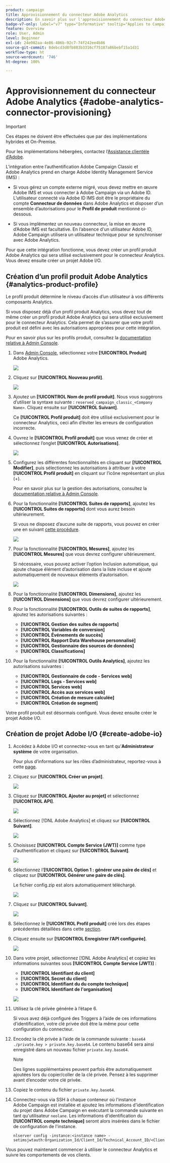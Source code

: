 ```yaml
---
product: campaign
title: Approvisionnement du connecteur Adobe Analytics
description: En savoir plus sur l'approvisionnement du connecteur Adobe Analytics.
badge-v7-only: label="v7" type="Informative" tooltip="Applies to Campaign Classic v7 only"
feature: Overview
role: User, Admin
level: Beginner
exl-id: 24e002aa-4e86-406b-92c7-74f242ee4b86
source-git-commit: 8debcd3d8fb883b3316cf75187a86bebf15a1d31
workflow-type: ht
source-wordcount: '746'
ht-degree: 100%

---
```


# Approvisionnement du connecteur Adobe Analytics {#adobe-analytics-connector-provisioning}



>[!IMPORTANT]
>
> Ces étapes ne doivent être effectuées que par des implémentations hybrides et On-Premise.
>
>Pour les implémentations hébergées, contactez l’[Assistance clientèle d’Adobe](https://helpx.adobe.com/fr/enterprise/admin-guide.html/enterprise/using/support-for-experience-cloud.ug.html).

L’intégration entre l’authentification Adobe Campaign Classic et Adobe Analytics prend en charge Adobe Identity Management Service (IMS) :

* Si vous gérez un compte externe migré, vous devez mettre en œuvre Adobe IMS et vous connecter à Adobe Campaign via un Adobe ID. L’utilisateur connecté via Adobe ID IMS doit être le propriétaire du compte **Connecteur de données** dans Adobe Analytics et disposer d’un ensemble d’autorisations pour le **Profil de produit** mentionné ci-dessous.

* Si vous implémentez un nouveau connecteur, la mise en œuvre d’Adobe IMS est facultative. En l’absence d&#39;un utilisateur Adobe ID, Adobe Campaign utilisera un utilisateur technique pour se synchroniser avec Adobe Analytics.

Pour que cette intégration fonctionne, vous devez créer un profil produit Adobe Analytics qui sera utilisé exclusivement pour le connecteur Analytics. Vous devez ensuite créer un projet Adobe I/O.

## Création d’un profil produit Adobe Analytics {#analytics-product-profile}

Le profil produit détermine le niveau d’accès d’un utilisateur à vos différents composants Analytics.

Si vous disposez déjà d’un profil produit Analytics, vous devez tout de même créer un profil produit Adobe Analytics qui sera utilisé exclusivement pour le connecteur Analytics. Cela permet de s’assurer que votre profil produit est défini avec les autorisations appropriées pour cette intégration.

Pour en savoir plus sur les profils produit, consultez la [documentation relative à Admin Console](https://helpx.adobe.com/fr/enterprise/admin-guide.html).

1. Dans [Admin Console](https://adminconsole.adobe.com/), sélectionnez votre **[!UICONTROL Produit]** Adobe Analytics.

   ![](assets/do-not-localize/triggers_1.png)

1. Cliquez sur **[!UICONTROL Nouveau profil]**.

   ![](assets/do-not-localize/triggers_2.png)

1. Ajoutez un **[!UICONTROL Nom de profil produit]**. Nous vous suggérons d’utiliser la syntaxe suivante : `reserved_campaign_classic_<Company Name>`. Cliquez ensuite sur **[!UICONTROL Suivant]**.

   Ce **[!UICONTROL Profil produit]** doit être utilisé exclusivement pour le connecteur Analytics, ceci afin d’éviter les erreurs de configuration incorrecte.

1. Ouvrez le **[!UICONTROL Profil produit]** que vous venez de créer et sélectionnez l’onglet **[!UICONTROL Autorisations]**.

   ![](assets/do-not-localize/triggers_3.png)

1. Configurez les différentes fonctionnalités en cliquant sur **[!UICONTROL Modifier]**, puis sélectionnez les autorisations à attribuer à votre **[!UICONTROL Profil produit]** en cliquant sur l’icône représentant un plus (+).

   Pour en savoir plus sur la gestion des autorisations, consultez la [documentation relative à Admin Console](https://helpx.adobe.com/fr/enterprise/using/manage-permissions-and-roles.html).

1. Pour la fonctionnalité **[!UICONTROL Suites de rapports]**, ajoutez les **[!UICONTROL Suites de rapports]** dont vous aurez besoin ultérieurement.

   Si vous ne disposez d’aucune suite de rapports, vous pouvez en créer une en suivant [cette procédure](../../platform/using/adobe-analytics-connector.md#report-suite-analytics).

   ![](assets/do-not-localize/triggers_4.png)

1. Pour la fonctionnalité **[!UICONTROL Mesures]**, ajoutez les **[!UICONTROL Mesures]** que vous devrez configurer ultérieurement.

   Si nécessaire, vous pouvez activer l’option Inclusion automatique, qui ajoute chaque élément d’autorisation dans la liste incluse et ajoute automatiquement de nouveaux éléments d’autorisation.

   ![](assets/do-not-localize/triggers_13.png)

1. Pour la fonctionnalité **[!UICONTROL Dimensions]**, ajoutez les **[!UICONTROL Dimensions]** que vous devrez configurer ultérieurement.

1. Pour la fonctionnalité **[!UICONTROL Outils de suites de rapports]**, ajoutez les autorisations suivantes :

   * **[!UICONTROL Gestion des suites de rapports]**
   * **[!UICONTROL Variables de conversion]**
   * **[!UICONTROL Événements de succès]**
   * **[!UICONTROL Rapport Data Warehouse personnalisé]**
   * **[!UICONTROL Gestionnaire des sources de données]**
   * **[!UICONTROL Classifications]**

1. Pour la fonctionnalité **[!UICONTROL Outils Analytics]**, ajoutez les autorisations suivantes :

   * **[!UICONTROL Gestionnaire de code - Services web]**
   * **[!UICONTROL Logs - Services web]**
   * **[!UICONTROL Services web]**
   * **[!UICONTROL Accès aux services web]**
   * **[!UICONTROL Création de mesure calculée]**
   * **[!UICONTROL Création de segment]**

Votre profil produit est désormais configuré. Vous devez ensuite créer le projet Adobe I/O.

## Création de projet Adobe I/O {#create-adobe-io}

1. Accédez à Adobe I/O et connectez-vous en tant qu’**Administrateur système** de votre organisation.

   Pour plus d’informations sur les rôles d’administrateur, reportez-vous à cette [page](https://helpx.adobe.com/fr/enterprise/using/admin-roles.html).

1. Cliquez sur **[!UICONTROL Créer un projet]**.

   ![](assets/do-not-localize/triggers_5.png)

1. Cliquez sur **[!UICONTROL Ajouter au projet]** et sélectionnez **[!UICONTROL API]**.

   ![](assets/do-not-localize/triggers_6.png)

1. Sélectionnez [!DNL Adobe Analytics] et cliquez sur **[!UICONTROL Suivant]**.

   ![](assets/do-not-localize/triggers_7.png)

1. Choisissez **[!UICONTROL Compte Service (JWT)]** comme type d’authentification et cliquez sur **[!UICONTROL Suivant]**.

   ![](assets/do-not-localize/triggers_8.png)

1. Sélectionnez l’**[!UICONTROL Option 1 : générer une paire de clés]** et cliquez sur **[!UICONTROL Générer une paire de clés]**.

   Le fichier config.zip est alors automatiquement téléchargé.

   ![](assets/do-not-localize/triggers_9.png)

1. Cliquez sur **[!UICONTROL Suivant]**.

   ![](assets/do-not-localize/triggers_10.png)

1. Sélectionnez le **[!UICONTROL Profil produit]** créé lors des étapes précédentes détaillées dans cette [section](#analytics-product-profile).

1. Cliquez ensuite sur **[!UICONTROL Enregistrer l’API configurée]**.

   ![](assets/do-not-localize/triggers_11.png)

1. Dans votre projet, sélectionnez [!DNL Adobe Analytics] et copiez les informations suivantes sous **[!UICONTROL Compte Service (JWT)]** :

   * **[!UICONTROL Identifiant du client]**
   * **[!UICONTROL Secret du client]**
   * **[!UICONTROL Identifiant du du compte technique]**
   * **[!UICONTROL Identifiant de l&#39;organisation]**

   ![](assets/do-not-localize/triggers_12.png)

1. Utilisez la clé privée générée à l’étape 6.

   Si vous avez déjà configuré des Triggers à l’aide de ces informations d’identification, votre clé privée doit être la même pour cette configuration du connecteur.

1. Encodez la clé privée à l’aide de la commande suivante : `base64 ./private.key > private.key.base64`. Le contenu base64 sera ainsi enregistré dans un nouveau fichier `private.key.base64`.

   >[!NOTE]
   >
   >Des lignes supplémentaires peuvent parfois être automatiquement ajoutées lors du copier/coller de la clé privée. Pensez à les supprimer avant d’encoder votre clé privée.

1. Copiez le contenu du fichier `private.key.base64`.

1. Connectez-vous via SSH à chaque conteneur où l&#39;instance Adobe Campaign est installée et ajoutez les informations d&#39;identification du projet dans Adobe Campaign en exécutant la commande suivante en tant qu&#39;utilisateur `neolane`. Les informations d&#39;identification du **[!UICONTROL compte technique]** seront alors insérées dans le fichier de configuration de l&#39;instance.

   ```
   nlserver config -instance:<instance name> -setimsjwtauth:Organization_Id/Client_Id/Technical_Account_ID/<Client_Secret>/<Base64_encoded_Private_Key>
   ```

Vous pouvez maintenant commencer à utiliser le connecteur Analytics et suivre les comportements de vos clients.
